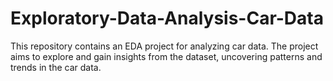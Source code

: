 # Exploratory-Data-Analysis-Car-Data
This repository contains an EDA project for analyzing car data. The project aims to explore and gain insights from the dataset, uncovering patterns and trends in the car data.

